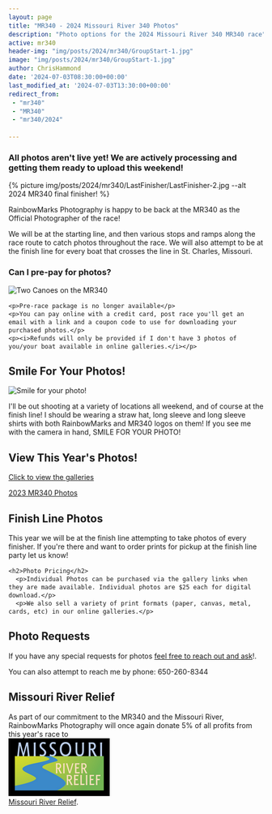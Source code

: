 ```yaml
---
layout: page
title: "MR340 - 2024 Missouri River 340 Photos"
description: "Photo options for the 2024 Missouri River 340 MR340 race"
active: mr340
header-img: "img/posts/2024/mr340/GroupStart-1.jpg"
image: "img/posts/2024/mr340/GroupStart-1.jpg"
author: ChrisHammond
date: '2024-07-03T08:30:00+00:00'
last_modified_at: '2024-07-03T13:30:00+00:00'
redirect_from: 
 - "mr340"
 - "MR340"
 - "mr340/2024"
 
---
```

<div class="row">
  <div class="col-md-12">
  <h3>All photos aren't live yet! We are actively processing and getting them ready to upload this weekend! </h3>
    {% picture img/posts/2024/mr340/LastFinisher/LastFinisher-2.jpg --alt 2024 MR340 final finisher! %}
  </div>
</div>

<div class="row">
  <div class="col-md-8">
    <p>RainbowMarks Photography is happy to be back at the MR340 as the Official Photographer of the race!</p>
    <p>We will be at the starting line, and then various stops and ramps along the race route to catch photos throughout the race. We will also attempt to be at the finish line for every boat that crosses the line in St. Charles, Missouri.</p>
  </div>
  <div class="col-md-4 text-center"> 
  
  </div>
</div>
<div class="row">
  <div class="col-md-8">
    <h3>Can I pre-pay for photos?</h3>
    <img src="{% picture direct img/posts/2024/mr340/Small2023/Small2023-800-10.jpg %}" alt="Two Canoes on the MR340">

    <p>Pre-race package is no longer available</p> 
    <p>You can pay online with a credit card, post race you'll get an email with a link and a coupon code to use for downloading your purchased photos.</p>
    <p><i>Refunds will only be provided if I don't have 3 photos of you/your boat available in online galleries.</i></p>
  </div>
  <div class="col-md-4"> 
    <h2>Smile For Your Photos!</h2>
    <img src="{% picture direct img/posts/2024/mr340/Small2023/Small2023-7.jpg %}" alt="Smile for your photo!">
    <p>I'll be out shooting at a variety of locations all weekend, and of course at the finish line! I should be wearing a straw hat, long sleeve and long sleeve shirts with both RainbowMarks and MR340 logos on them! If you see me with the camera in hand, SMILE FOR YOUR PHOTO!</p>
    <h2>View This Year's Photos!</h2>
    <p><a href="https://photos.rainbowmarks.com/2024/MR340">Click to view the galleries</a></p>
    <p><a href="https://photos.rainbowmarks.com/2023/Watersports/MR340">2023 MR340 Photos</a><br/></p>    
  </div>
</div>
<div class="row">
  <div class="col-md-12">
    <h2>Finish Line Photos</h2>
    <p>This year we will be at the finish line attempting to take photos of every finisher. If you're there and want to order prints for pickup at the finish line party let us know! </p>

    <h2>Photo Pricing</h2>
      <p>Individual Photos can be purchased via the gallery links when they are made available. Individual photos are $25 each for digital download.</p>
      <p>We also sell a variety of print formats (paper, canvas, metal, cards, etc) in our online galleries.</p>
  </div>
</div>
<div class="row">
  <div class="col-6">
    <h2>Photo Requests</h2>
    <p>If you have any special requests for photos <a href="https://www.chrishammond.com/contact">feel free to reach out and ask</a>!.</p>
    <p>You can also attempt to reach me by phone: 650-260-8344</p>
  </div>
  <div class="col-md-6">
    <h2>Missouri River Relief</h2>
    <p>As part of our commitment to the MR340 and the Missouri River, RainbowMarks Photography will once again donate 5% of all profits from this year's race to <br /><a href="https://riverrelief.org/" target="_blank"><img src="/img/MRR-logo-color-WEB-200px.png" border="0"><br />Missouri River Relief</a>.</p>
  </div>

</div>



<script>
    (function(b,d,h,e,f,a,c){a=d.getElementsByTagName("script");c=!1;
    var k=e.substring(e.lastIndexOf("/")+1);b.formIds=b.formIds?b.formIds:[];
    for(var g=0;g<a.length;g++)-1<a[g].src.indexOf(k)&&(c=!0);b[f]&&(b.formIds=b.formIds.concat(b[f].form_ids));
    b.formObject=f;b[f]=function(a){if(a.form_ids){
        var c=b.formIds.concat(a.form_ids),d=[],e;for(e in c)c.hasOwnProperty(e)&&-1==d.indexOf(c[e])&&d.push(c[e]);
        a.form_ids=d}b[f]=a};c||(a=d.createElement(h),c=d.getElementsByTagName(h)[0],a.async=!0,a.src=e,c.parentNode.insertBefore(a,
            c))})(window,document,'script', '//cdn3.editmysite.com/app/marketing/js/dist/lead-form.js','leadForm');
    leadForm({ form_ids: ["bf90a3a1-eae1-4060-982c-6dd11f90f703"], preview: 0, asset_domain: 'cdn3.editmysite.com/app/marketing', data_domain: 'www.weebly.com/app/marketing' });
</script>